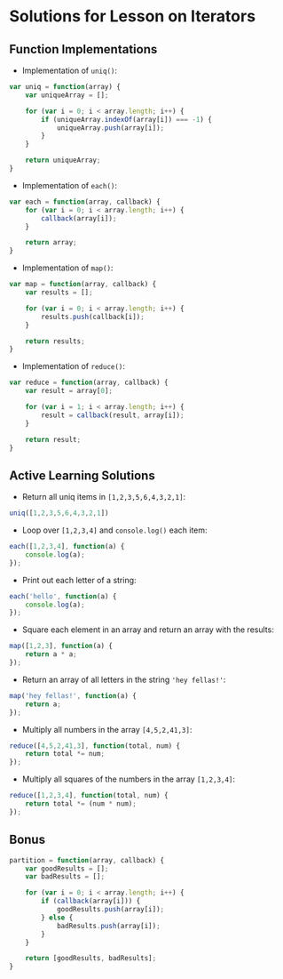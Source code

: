 # Solutions for Lesson on Iterators

## Function Implementations

- Implementation of `uniq()`:

```javascript
var uniq = function(array) {
	var uniqueArray = [];

	for (var i = 0; i < array.length; i++) {
		if (uniqueArray.indexOf(array[i]) === -1) {
			uniqueArray.push(array[i]);
		}
	}

	return uniqueArray;
}
```

- Implementation of `each()`:

```javascript
var each = function(array, callback) {
	for (var i = 0; i < array.length; i++) {
		callback(array[i]);
	}

	return array;
}
```

- Implementation of `map()`:

```javascript
var map = function(array, callback) {
	var results = [];

	for (var i = 0; i < array.length; i++) {
		results.push(callback[i]);
	}

	return results;
}
```

- Implementation of `reduce()`:

```javascript
var reduce = function(array, callback) {
	var result = array[0];

	for (var i = 1; i < array.length; i++) {
		result = callback(result, array[i]);
	}

	return result;
}
```

## Active Learning Solutions
- Return all uniq items in `[1,2,3,5,6,4,3,2,1]`:

```javascript
uniq([1,2,3,5,6,4,3,2,1])
```

- Loop over `[1,2,3,4]` and `console.log()` each item:

```javascript
each([1,2,3,4], function(a) {
	console.log(a);
});
```

- Print out each letter of a string:

```javascript
each('hello', function(a) {
	console.log(a);
});
```

- Square each element in an array and return an array with the results:

```javascript
map([1,2,3], function(a) {
	return a * a;
});
```

- Return an array of all letters in the string `'hey fellas!'`:

```javascript
map('hey fellas!', function(a) {
	return a;
});
```

- Multiply all numbers in the array `[4,5,2,41,3]`:

```javascript
reduce([4,5,2,41,3], function(total, num) {
	return total *= num;
});
```

- Multiply all squares of the numbers in the array `[1,2,3,4]`:

```javascript
reduce([1,2,3,4], function(total, num) {
	return total *= (num * num);
});
```

## Bonus
```javascript
partition = function(array, callback) {
	var goodResults = [];
	var badResults = [];

	for (var i = 0; i < array.length; i++) {
		if (callback(array[i])) {
			goodResults.push(array[i]);
		} else {
			badResults.push(array[i]);
		}
	}

	return [goodResults, badResults];
}
```
